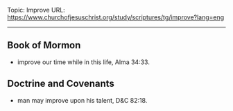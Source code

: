 Topic: Improve
URL: https://www.churchofjesuschrist.org/study/scriptures/tg/improve?lang=eng

---

## Book of Mormon

- improve our time while in this life, Alma 34:33.

## Doctrine and Covenants

- man may improve upon his talent, D&C 82:18.

